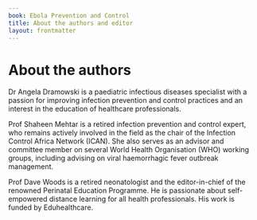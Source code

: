 ```yaml
---
book: Ebola Prevention and Control
title: About the authors and editor
layout: frontmatter
---
```


# About the authors

Dr Angela Dramowski is a paediatric infectious diseases specialist with a passion for improving infection prevention and control practices and an interest in the education of healthcare professionals.

Prof Shaheen Mehtar is a retired infection prevention and control expert, who remains actively involved in the field as the chair of the Infection Control Africa Network (ICAN). She also serves as an advisor and committee member on several World Health Organisation (WHO) working groups, including advising on viral haemorrhagic fever outbreak management.

Prof Dave Woods is a retired neonatologist and the editor-in-chief of the renowned Perinatal Education Programme. He is passionate about self-empowered distance learning for all health professionals. His work is funded by Eduhealthcare.
